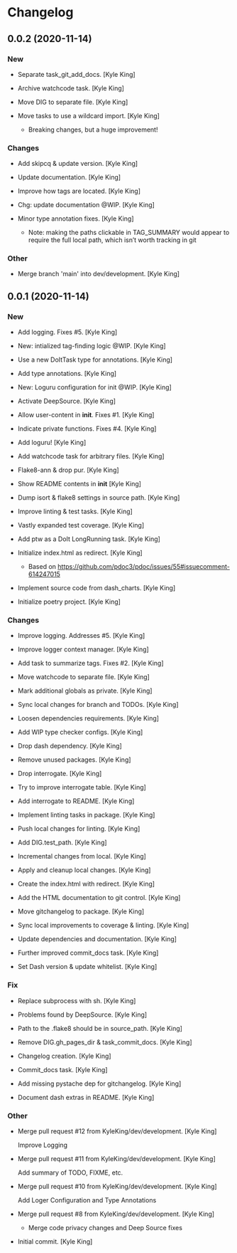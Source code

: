 # Changelog


## 0.0.2 (2020-11-14)

### New

* Separate task_git_add_docs. [Kyle King]

* Archive watchcode task. [Kyle King]

* Move DIG to separate file. [Kyle King]

* Move tasks to use a wildcard import. [Kyle King]

  - Breaking changes, but a huge improvement!

### Changes

* Add skipcq & update version. [Kyle King]

* Update documentation. [Kyle King]

* Improve how tags are located. [Kyle King]

* Chg: update documentation @WIP. [Kyle King]

* Minor type annotation fixes. [Kyle King]

  - Note: making the paths clickable in TAG_SUMMARY would appear to require the full local path, which isn’t worth tracking in git

### Other

* Merge branch 'main' into dev/development. [Kyle King]


## 0.0.1 (2020-11-14)

### New

* Add logging. Fixes #5. [Kyle King]

* New: intialized tag-finding logic @WIP. [Kyle King]

* Use a new DoItTask type for annotations. [Kyle King]

* Add type annotations. [Kyle King]

* New: Loguru configuration for init @WIP. [Kyle King]

* Activate DeepSource. [Kyle King]

* Allow user-content in __init__. Fixes #1. [Kyle King]

* Indicate private functions. Fixes #4. [Kyle King]

* Add loguru! [Kyle King]

* Add watchcode task for arbitrary files. [Kyle King]

* Flake8-ann & drop pur. [Kyle King]

* Show README contents in __init__ [Kyle King]

* Dump isort & flake8 settings in source path. [Kyle King]

* Improve linting & test tasks. [Kyle King]

* Vastly expanded test coverage. [Kyle King]

* Add ptw as a DoIt LongRunning task. [Kyle King]

* Initialize index.html as redirect. [Kyle King]

  - Based on https://github.com/pdoc3/pdoc/issues/55#issuecomment-614247015

* Implement source code from dash_charts. [Kyle King]

* Initialize poetry project. [Kyle King]

### Changes

* Improve logging. Addresses #5. [Kyle King]

* Improve logger context manager. [Kyle King]

* Add task to summarize tags. Fixes #2. [Kyle King]

* Move watchcode to separate file. [Kyle King]

* Mark additional globals as private. [Kyle King]

* Sync local changes for branch and TODOs. [Kyle King]

* Loosen dependencies requirements. [Kyle King]

* Add WIP type checker configs. [Kyle King]

* Drop dash dependency. [Kyle King]

* Remove unused packages. [Kyle King]

* Drop interrogate. [Kyle King]

* Try to improve interrogate table. [Kyle King]

* Add interrogate to README. [Kyle King]

* Implement linting tasks in package. [Kyle King]

* Push local changes for linting. [Kyle King]

* Add DIG.test_path. [Kyle King]

* Incremental changes from local. [Kyle King]

* Apply and cleanup local changes. [Kyle King]

* Create the index.html with redirect. [Kyle King]

* Add the HTML documentation to git control. [Kyle King]

* Move gitchangelog to package. [Kyle King]

* Sync local improvements to coverage & linting. [Kyle King]

* Update dependencies and documentation. [Kyle King]

* Further improved commit_docs task. [Kyle King]

* Set Dash version & update whitelist. [Kyle King]

### Fix

* Replace subprocess with sh. [Kyle King]

* Problems found by DeepSource. [Kyle King]

* Path to the .flake8 should be in source_path. [Kyle King]

* Remove DIG.gh_pages_dir & task_commit_docs. [Kyle King]

* Changelog creation. [Kyle King]

* Commit_docs task. [Kyle King]

* Add missing pystache dep for gitchangelog. [Kyle King]

* Document dash extras in README. [Kyle King]

### Other

* Merge pull request #12 from KyleKing/dev/development. [Kyle King]

  Improve Logging

* Merge pull request #11 from KyleKing/dev/development. [Kyle King]

  Add summary of TODO, FIXME, etc.

* Merge pull request #10 from KyleKing/dev/development. [Kyle King]

  Add Loger Configuration and Type Annotations

* Merge pull request #8 from KyleKing/dev/development. [Kyle King]

  - Merge code privacy changes and Deep Source fixes

* Initial commit. [Kyle King]


